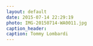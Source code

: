 ```yaml
---
layout: default
date: 2015-07-14 22:29:19
photo: IMG-20150714-WA0011.jpg
caption_header:  
caption: Tommy Lombardi
---
```

